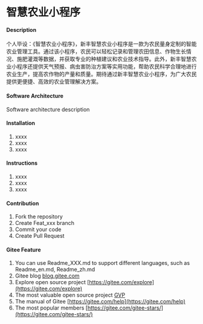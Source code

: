 # 智慧农业小程序

#### Description
个人毕设：《智慧农业小程序》，新丰智慧农业小程序是一款为农民量身定制的智能农业管理工具。通过该小程序，农民可以轻松记录和管理农田信息、作物生长情况、施肥灌溉等数据，并获取专业的种植建议和农业技术指导。此外，新丰智慧农业小程序还提供天气预报、病虫害防治方案等实用功能，帮助农民科学合理地进行农业生产，提高农作物的产量和质量。期待通过新丰智慧农业小程序，为广大农民提供更便捷、高效的农业管理解决方案。

#### Software Architecture
Software architecture description

#### Installation

1.  xxxx
2.  xxxx
3.  xxxx

#### Instructions

1.  xxxx
2.  xxxx
3.  xxxx

#### Contribution

1.  Fork the repository
2.  Create Feat_xxx branch
3.  Commit your code
4.  Create Pull Request


#### Gitee Feature

1.  You can use Readme\_XXX.md to support different languages, such as Readme\_en.md, Readme\_zh.md
2.  Gitee blog [blog.gitee.com](https://blog.gitee.com)
3.  Explore open source project [https://gitee.com/explore](https://gitee.com/explore)
4.  The most valuable open source project [GVP](https://gitee.com/gvp)
5.  The manual of Gitee [https://gitee.com/help](https://gitee.com/help)
6.  The most popular members  [https://gitee.com/gitee-stars/](https://gitee.com/gitee-stars/)
